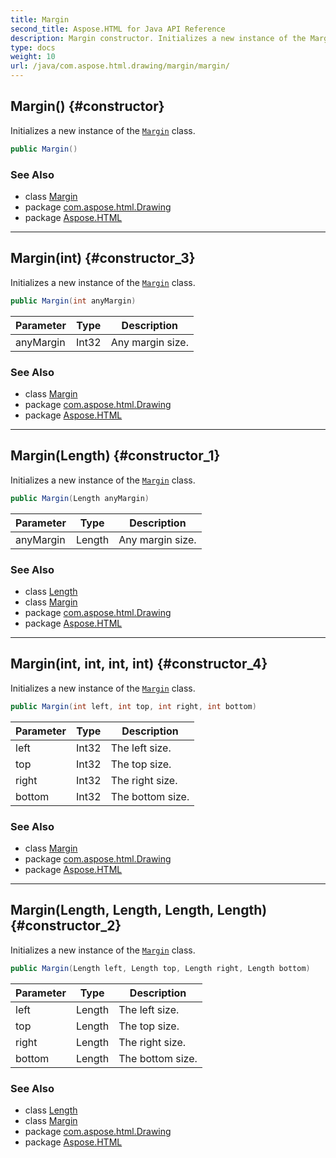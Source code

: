 ```yaml
---
title: Margin
second_title: Aspose.HTML for Java API Reference
description: Margin constructor. Initializes a new instance of the Margin class
type: docs
weight: 10
url: /java/com.aspose.html.drawing/margin/margin/
---
```

## Margin() {#constructor}

Initializes a new instance of the [`Margin`](../) class.

```java
public Margin()
```

### See Also

* class [Margin](../)
* package [com.aspose.html.Drawing](../../margin/)
* package [Aspose.HTML](../../../)

---

## Margin(int) {#constructor_3}

Initializes a new instance of the [`Margin`](../) class.

```java
public Margin(int anyMargin)
```

| Parameter | Type | Description |
| --- | --- | --- |
| anyMargin | Int32 | Any margin size. |

### See Also

* class [Margin](../)
* package [com.aspose.html.Drawing](../../margin/)
* package [Aspose.HTML](../../../)

---

## Margin(Length) {#constructor_1}

Initializes a new instance of the [`Margin`](../) class.

```java
public Margin(Length anyMargin)
```

| Parameter | Type | Description |
| --- | --- | --- |
| anyMargin | Length | Any margin size. |

### See Also

* class [Length](../../length/)
* class [Margin](../)
* package [com.aspose.html.Drawing](../../margin/)
* package [Aspose.HTML](../../../)

---

## Margin(int, int, int, int) {#constructor_4}

Initializes a new instance of the [`Margin`](../) class.

```java
public Margin(int left, int top, int right, int bottom)
```

| Parameter | Type | Description |
| --- | --- | --- |
| left | Int32 | The left size. |
| top | Int32 | The top size. |
| right | Int32 | The right size. |
| bottom | Int32 | The bottom size. |

### See Also

* class [Margin](../)
* package [com.aspose.html.Drawing](../../margin/)
* package [Aspose.HTML](../../../)

---

## Margin(Length, Length, Length, Length) {#constructor_2}

Initializes a new instance of the [`Margin`](../) class.

```java
public Margin(Length left, Length top, Length right, Length bottom)
```

| Parameter | Type | Description |
| --- | --- | --- |
| left | Length | The left size. |
| top | Length | The top size. |
| right | Length | The right size. |
| bottom | Length | The bottom size. |

### See Also

* class [Length](../../length/)
* class [Margin](../)
* package [com.aspose.html.Drawing](../../margin/)
* package [Aspose.HTML](../../../)
